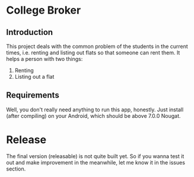 # College Broker

## Introduction
This project deals with the common problem of the students in the current times, i.e. renting and listing out flats so that someone can rent them. It helps a person with two things: 
    
  1. Renting
  2. Listing out a flat

## Requirements
Well, you don't really need anything to run this app, honestly. Just install (after compiling) on your Android, which should be above 7.0.0 Nougat.
 
# Release
The final version (releasable) is not quite built yet. So if you wanna test it out and make improvement in the meanwhile, let me know it in the issues section.

